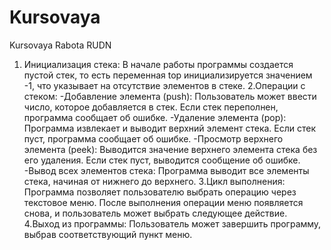 # Kursovaya
Kursovaya Rabota RUDN
1. Инициализация стека: В начале работы программы создается пустой стек, то есть переменная top инициализируется значением -1, что указывает на отсутствие элементов в стеке.
              2.Операции с стеком:
-Добавление элемента (push): Пользователь может ввести число, которое добавляется в стек. Если стек переполнен, программа сообщает об ошибке.
-Удаление элемента (pop): Программа извлекает и выводит верхний элемент стека. Если стек пуст, программа сообщает об ошибке.
-Просмотр верхнего элемента (peek): Выводится значение верхнего элемента стека без его удаления. Если стек пуст, выводится сообщение об ошибке.
-Вывод всех элементов стека: Программа выводит все элементы стека, начиная от нижнего до верхнего.
                      3.Цикл выполнения: Программа позволяет пользователю выбрать операцию через текстовое меню. После выполнения операции меню появляется снова, и пользователь может выбрать следующее действие.
                      4.Выход из программы: Пользователь может завершить программу, выбрав соответствующий пункт меню.
